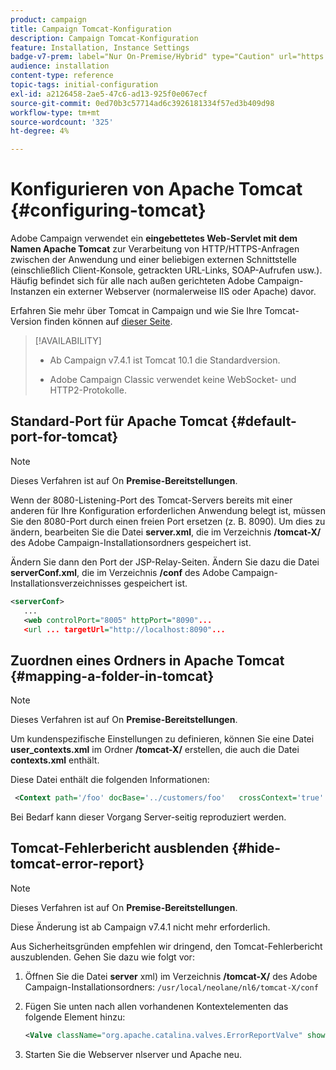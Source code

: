 ```yaml
---
product: campaign
title: Campaign Tomcat-Konfiguration
description: Campaign Tomcat-Konfiguration
feature: Installation, Instance Settings
badge-v7-prem: label="Nur On-Premise/Hybrid" type="Caution" url="https://experienceleague.adobe.com/docs/campaign-classic/using/installing-campaign-classic/architecture-and-hosting-models/hosting-models-lp/hosting-models.html?lang=de" tooltip="Gilt nur für Hybrid- und On-Premise-Bereitstellungen"
audience: installation
content-type: reference
topic-tags: initial-configuration
exl-id: a2126458-2ae5-47c6-ad13-925f0e067ecf
source-git-commit: 0ed70b3c57714ad6c3926181334f57ed3b409d98
workflow-type: tm+mt
source-wordcount: '325'
ht-degree: 4%

---
```


# Konfigurieren von Apache Tomcat {#configuring-tomcat}

Adobe Campaign verwendet ein **eingebettetes Web-Servlet mit dem Namen Apache Tomcat** zur Verarbeitung von HTTP/HTTPS-Anfragen zwischen der Anwendung und einer beliebigen externen Schnittstelle (einschließlich Client-Konsole, getrackten URL-Links, SOAP-Aufrufen usw.). Häufig befindet sich für alle nach außen gerichteten Adobe Campaign-Instanzen ein externer Webserver (normalerweise IIS oder Apache) davor.

Erfahren Sie mehr über Tomcat in Campaign und wie Sie Ihre Tomcat-Version finden können auf [dieser Seite](../../production/using/locate-tomcat-version.md).

>[!AVAILABILITY]
>
>
>* Ab Campaign v7.4.1 ist Tomcat 10.1 die Standardversion.
>
>* Adobe Campaign Classic verwendet keine WebSocket- und HTTP2-Protokolle.
>



## Standard-Port für Apache Tomcat {#default-port-for-tomcat}


>[!NOTE]
>
>Dieses Verfahren ist auf On **Premise-Bereitstellungen**.
>

Wenn der 8080-Listening-Port des Tomcat-Servers bereits mit einer anderen für Ihre Konfiguration erforderlichen Anwendung belegt ist, müssen Sie den 8080-Port durch einen freien Port ersetzen (z. B. 8090). Um dies zu ändern, bearbeiten Sie die Datei **server.xml**, die im Verzeichnis **/tomcat-X/** des Adobe Campaign-Installationsordners gespeichert ist.

Ändern Sie dann den Port der JSP-Relay-Seiten. Ändern Sie dazu die Datei **serverConf.xml**, die im Verzeichnis **/conf** des Adobe Campaign-Installationsverzeichnisses gespeichert ist.

```xml
<serverConf>
   ...
   <web controlPort="8005" httpPort="8090"...
   <url ... targetUrl="http://localhost:8090"...
```

## Zuordnen eines Ordners in Apache Tomcat {#mapping-a-folder-in-tomcat}


>[!NOTE]
>
>Dieses Verfahren ist auf On **Premise-Bereitstellungen**.
>

Um kundenspezifische Einstellungen zu definieren, können Sie eine Datei **user_contexts.xml** im Ordner **/tomcat-X/** erstellen, die auch die Datei **contexts.xml** enthält.

Diese Datei enthält die folgenden Informationen:

```xml
 <Context path='/foo' docBase='../customers/foo'   crossContext='true' debug='0' reloadable='true' trusted='false'/>
```

Bei Bedarf kann dieser Vorgang Server-seitig reproduziert werden.

## Tomcat-Fehlerbericht ausblenden {#hide-tomcat-error-report}


>[!NOTE]
>
>Dieses Verfahren ist auf On **Premise-Bereitstellungen**.
>
>Diese Änderung ist ab Campaign v7.4.1 nicht mehr erforderlich.
>

Aus Sicherheitsgründen empfehlen wir dringend, den Tomcat-Fehlerbericht auszublenden. Gehen Sie dazu wie folgt vor:

1. Öffnen Sie die Datei **server** xml) im Verzeichnis **/tomcat-X/** des Adobe Campaign-Installationsordners: `/usr/local/neolane/nl6/tomcat-X/conf`
1. Fügen Sie unten nach allen vorhandenen Kontextelementen das folgende Element hinzu:

   ```xml
   <Valve className="org.apache.catalina.valves.ErrorReportValve" showReport="false" showServerInfo="false"/>
   ```

1. Starten Sie die Webserver nlserver und Apache neu.
